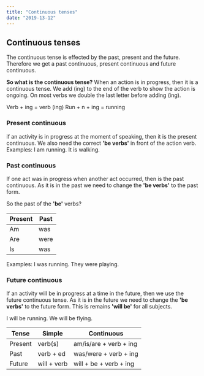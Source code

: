 ```yaml
---
title: "Continuous tenses"
date: "2019-13-12"
---
```


## Continuous tenses

The continuous tense is effected by the past, present and the future. Therefore we get a past continuous, present continuous and future continuous.

**So what is the continuous tense?**
When an action is in progress, then it is a continuous tense. We add (ing) to the end of the verb to show the action is ongoing. On most verbs we double the last letter before adding (ing).

Verb + ing = verb (ing)
Run + n + ing = running

### Present continuous
if an activity is in progress at the moment of speaking, then it is the present continuous. We also need the correct **'be verbs'** in front of the action verb.
Examples: 
I am running.
It is walking.

### Past continuous
If one act was in progress when another act occurred, then is the past continuous. As it is in the past we need to change the **'be verbs'** to the past form.

So the past of the **'be'** verbs?

| Present | Past |
|--|--|
| Am | was |
| Are | were |
| Is | was |

Examples: 
I was running.
They were playing.

### Future continuous
If an activity will be in progress at a time in the future, then we use the future continuous tense. As it is in the future we need to change the **'be verbs'** to the future form.
This is remains **'will be'** for all subjects.

I will be running.
We will be flying.

| Tense | Simple | Continuous |
|--|--|--|
| Present | verb(s) | am/is/are + verb + ing |
| Past | verb + ed | was/were + verb + ing |
| Future | will + verb | will + be + verb + ing |
